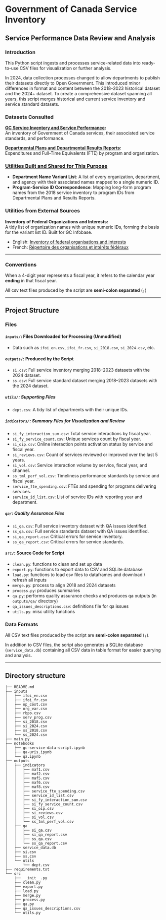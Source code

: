 # Government of Canada Service Inventory
## Service Performance Data Review and Analysis

### Introduction
This Python script ingests and processes service-related data into ready-to-use CSV files for visualization or further analysis.

In 2024, data collection processes changed to allow departments to publish their datasets directly to Open Government. This introduced minor differences in format and content between the 2018–2023 historical dataset and the 2024+ dataset. To create a comprehensive dataset spanning all years, this script merges historical and current service inventory and service standard datasets.

### Datasets Consulted

**[GC Service Inventory and Service Performance](https://open.canada.ca/data/en/dataset/3ac0d080-6149-499a-8b06-7ce5f00ec56c):**  
An inventory of Government of Canada services, their associated service standards, and performance.

**[Departmental Plans and Departmental Results Reports](https://open.canada.ca/data/en/dataset/a35cf382-690c-4221-a971-cf0fd189a46f/resource/64774bc1-c90a-4ae2-a3ac-d9b50673a895):**  
Expenditures and Full-Time Equivalents (FTE) by program and organization.

### [Utilities Built and Shared for This Purpose](https://github.com/gc-performance/utilities)
- **Department Name Variant List**: A list of every organization, department, and agency with their associated names mapped to a single numeric ID.  
- **Program-Service ID Correspondence**: Mapping long-form program names from the 2018 service inventory to program IDs from Departmental Plans and Results Reports.

### Utilities from External Sources
**Inventory of Federal Organizations and Interests:**  
A tidy list of organization names with unique numeric IDs, forming the basis for the variant list ID. Built for GC Infobase.  
- English: [Inventory of federal organisations and interests](https://open.canada.ca/data/en/dataset/a35cf382-690c-4221-a971-cf0fd189a46f/resource/7c131a87-7784-4208-8e5c-043451240d95)  
- French: [Répertoire des organisations et intérêts fédéraux](https://open.canada.ca/data/en/dataset/a35cf382-690c-4221-a971-cf0fd189a46f/resource/45069fe9-abe3-437f-97dd-3f64958bfa85)

---

### Conventions
When a 4-digit year represents a fiscal year, it refers to the calendar year **ending** in that fiscal year.

All csv text files produced by the script are **semi-colon separated** (`;`)

---
## Project Structure

### Files

#### `inputs/`: Files Downloaded for Processing (Unmodified)
- Data such as `ifoi_en.csv`, `ifoi_fr.csv`, `si_2018.csv`, `si_2024.csv`, etc.

#### `outputs/`: Produced by the Script
- `si.csv`: Full service inventory merging 2018–2023 datasets with the 2024 dataset.
- `ss.csv`: Full service standard dataset merging 2018–2023 datasets with the 2024 dataset.

##### `utils/`: Supporting Files
- `dept.csv`: A tidy list of departments with their unique IDs.

##### `indicators/`: Summary Files for Visualization and Review
- `si_fy_interaction_sum.csv`: Total service interactions by fiscal year.
- `si_fy_service_count.csv`: Unique services count by fiscal year.
- `si_oip.csv`: Online interaction points activation status by service and fiscal year.
- `si_reviews.csv`: Count of services reviewed or improved over the last 5 years.
- `si_vol.csv`: Service interaction volume by service, fiscal year, and channel.
- `ss_tml_perf_vol.csv`: Timeliness performance standards by service and fiscal year.
- `service_fte_spending.csv`: FTEs and spending for programs delivering services.
- `service_id_list.csv`: List of service IDs with reporting year and department.

##### `qa/`: Quality Assurance Files
- `si_qa.csv`: Full service inventory dataset with QA issues identified.
- `ss_qa.csv`: Full service standards dataset with QA issues identified.
- `si_qa_report.csv`: Critical errors for service inventory.
- `ss_qa_report.csv`: Critical errors for service standards.

#### `src/`: Source Code for Script
- `clean.py`: functions to clean and set up data
- `export.py`: functions to export data to CSV and SQLite database
- `load.py`: functions to load csv files to dataframes and download / refresh all inputs
- `merge.py`: process to align 2018 and 2024 datasets
- `process.py`: produces summaries
- `qa.py`: performs quality assurance checks and produces qa outputs (in `outputs/qa/` directory)
- `qa_issues_descriptions.csv`: definitions file for qa issues
- `utils.py`: misc utility functions

### Data Formats

All CSV text files produced by the script are **semi-colon separated** (`;`).

In addition to CSV files, the script also generates a SQLite database (`service_data.db`) containing all CSV data in table format for easier querying and analysis.

---

## Directory structure
```
├── README.md
├── inputs
│   ├── ifoi_en.csv
│   ├── ifoi_fr.csv
│   ├── op_cost.csv
│   ├── org_var.csv
│   ├── rbpo.csv
│   ├── serv_prog.csv
│   ├── si_2018.csv
│   ├── si_2024.csv
│   ├── ss_2018.csv
│   └── ss_2024.csv
├── main.py
├── notebooks
│   ├── gc-service-data-script.ipynb
│   ├── qa-uris.ipynb
│   └── qa.ipynb
├── outputs
│   ├── indicators
│   │   ├── maf1.csv
│   │   ├── maf2.csv
│   │   ├── maf5.csv
│   │   ├── maf6.csv
│   │   ├── maf8.csv
│   │   ├── service_fte_spending.csv
│   │   ├── service_id_list.csv
│   │   ├── si_fy_interaction_sum.csv
│   │   ├── si_fy_service_count.csv
│   │   ├── si_oip.csv
│   │   ├── si_reviews.csv
│   │   ├── si_vol.csv
│   │   └── ss_tml_perf_vol.csv
│   ├── qa
│   │   ├── si_qa.csv
│   │   ├── si_qa_report.csv
│   │   ├── ss_qa.csv
│   │   └── ss_qa_report.csv
│   ├── service_data.db
│   ├── si.csv
│   ├── ss.csv
│   └── utils
│       └── dept.csv
├── requirements.txt
└── src
    ├── __init__.py
    ├── clean.py
    ├── export.py
    ├── load.py
    ├── merge.py
    ├── process.py
    ├── qa.py
    ├── qa_issues_descriptions.csv
    └── utils.py